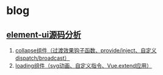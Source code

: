 # blog

## [element-ui源码分析](https://github.com/jvsheng/blog/labels/element-ui%E6%BA%90%E7%A0%81%E5%88%86%E6%9E%90)

1. [collapse组件（过渡效果钩子函数、provide/inject、自定义dispatch/broadcast）](https://github.com/jvsheng/blog/issues/1)
2. [loading组件（svg动画、自定义指令、Vue.extend应用）](https://github.com/jvsheng/blog/issues/2)
